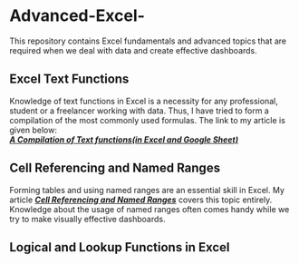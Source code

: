 # Advanced-Excel-
This repository contains Excel fundamentals and advanced topics that are required when we deal with data and create effective dashboards.

## Excel Text Functions
Knowledge of text functions in Excel is a necessity for any professional, student or a freelancer working with data. Thus, I have tried to form a compilation of the most commonly used formulas. The link to my article is given below:<br>
<a href="https://medium.com/@basubinayak05/a-compilation-of-text-functions-82197a2337"><em><strong>A Compilation of Text functions(in Excel and Google Sheet)</strong></em></a>

## Cell Referencing and Named Ranges 
Forming tables and using named ranges are an essential skill in Excel. My article <a href="https://medium.com/@basubinayak05/cell-referencing-and-named-ranges-3d524ba504b2"><em><strong>Cell Referencing and Named Ranges</strong></em></a> covers this topic entirely. Knowledge about the usage of named ranges often comes handy while we try to make visually effective dashboards. 

## Logical and Lookup Functions in Excel 




